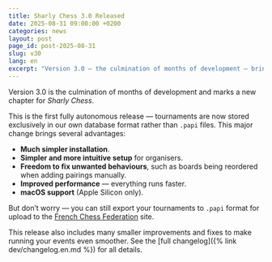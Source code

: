 ```yaml
---
title: Sharly Chess 3.0 Released
date: 2025-08-31 09:00:00 +0200
categories: news
layout: post
page_id: post-2025-08-31
slug: v30
lang: en
excerpt: "Version 3.0 — the culmination of months of development — brings full autonomy from the .papi format, macOS support, a smoother setup process, and significant performance improvements."
---
```


Version 3.0 is the culmination of months of development and marks a new chapter for _Sharly Chess_.

This is the first fully autonomous release — tournaments are now stored exclusively in our own database format rather than `.papi` files.
This major change brings several advantages:

- **Much simpler installation**.
- **Simpler and more intuitive setup** for organisers.
- **Freedom to fix unwanted behaviours**, such as boards being reordered when adding pairings manually.
- **Improved performance** — everything runs faster.
- **macOS support** (Apple Silicon only).

But don’t worry — you can still export your tournaments to `.papi` format for upload to the [French Chess Federation](https://www.echecs.asso.fr) site.

This release also includes many smaller improvements and fixes to make running your events even smoother.
See the [full changelog]({% link dev/changelog.en.md %}) for all details.

